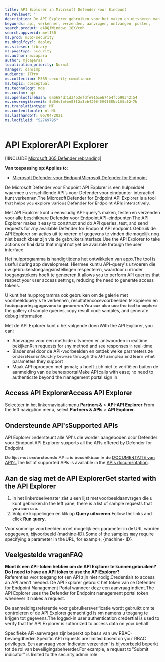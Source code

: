 ```yaml
---
title: API Explorer in Microsoft Defender voor Eindpunt
ms.reviewer: ''
description: De API Explorer gebruiken voor het maken en uitvoeren van API-query's, testen en verzenden van aanvragen voor een beschikbare API
keywords: api, verkenner, verzenden, aanvragen, ontvangen, posten,
search.product: eADQiWindows 10XVcnh
search.appverid: met150
ms.prod: m365-security
ms.mktglfcycl: deploy
ms.sitesec: library
ms.pagetype: security
ms.author: macapara
author: mjcaparas
localization_priority: Normal
manager: dansimp
audience: ITPro
ms.collection: M365-security-compliance
ms.topic: conceptual
ms.technology: mde
ms.custom: api
ms.openlocfilehash: 6a5684d71d34b3efdfe915ae674b4fcb90342154
ms.sourcegitcommit: 5d8de3e9ee5f52a3eb4206f690365bb108a3247b
ms.translationtype: MT
ms.contentlocale: nl-NL
ms.lasthandoff: 06/04/2021
ms.locfileid: "52769795"
---
```

# <a name="api-explorer"></a><span data-ttu-id="51609-104">API Explorer</span><span class="sxs-lookup"><span data-stu-id="51609-104">API Explorer</span></span>

[!INCLUDE [Microsoft 365 Defender rebranding](../../includes/microsoft-defender.md)]

<span data-ttu-id="51609-105">**Van toepassing op:**</span><span class="sxs-lookup"><span data-stu-id="51609-105">**Applies to:**</span></span>
- [<span data-ttu-id="51609-106">Microsoft Defender voor Eindpunt</span><span class="sxs-lookup"><span data-stu-id="51609-106">Microsoft Defender for Endpoint</span></span>](https://go.microsoft.com/fwlink/?linkid=2154037)


<span data-ttu-id="51609-107">De Microsoft Defender voor Endpoint API Explorer is een hulpmiddel waarmee u verschillende API's voor Defender voor eindpunten interactief kunt verkennen.</span><span class="sxs-lookup"><span data-stu-id="51609-107">The Microsoft Defender for Endpoint API Explorer is a tool that helps you explore various Defender for Endpoint APIs interactively.</span></span> 

<span data-ttu-id="51609-108">Met API Explorer kunt u eenvoudig API-query's maken, testen en verzenden voor alle beschikbare Defender voor Endpoint API-eindpunten.</span><span class="sxs-lookup"><span data-stu-id="51609-108">The API Explorer makes it easy to construct and do API queries, test, and send requests for any available Defender for Endpoint API endpoint.</span></span> <span data-ttu-id="51609-109">Gebruik de API Explorer om acties uit te voeren of gegevens te vinden die mogelijk nog niet beschikbaar zijn via de gebruikersinterface.</span><span class="sxs-lookup"><span data-stu-id="51609-109">Use the API Explorer to take actions or find data that might not yet be available through the user interface.</span></span>

<span data-ttu-id="51609-110">Het hulpprogramma is handig tijdens het ontwikkelen van apps.</span><span class="sxs-lookup"><span data-stu-id="51609-110">The tool is useful during app development.</span></span> <span data-ttu-id="51609-111">Hiermee kunt u API-query's uitvoeren die uw gebruikerstoegangsinstellingen respecteren, waardoor u minder toegangstokens hoeft te genereren.</span><span class="sxs-lookup"><span data-stu-id="51609-111">It allows you to perform API queries that respect your user access settings, reducing the need to generate access tokens.</span></span>

<span data-ttu-id="51609-112">U kunt het hulpprogramma ook gebruiken om de galerie met voorbeeldquery's te verkennen, resultatencodevoorbeelden te kopiëren en foutopsporingsgegevens te genereren.</span><span class="sxs-lookup"><span data-stu-id="51609-112">You can also use the tool to explore the gallery of sample queries, copy result code samples, and generate debug information.</span></span>

<span data-ttu-id="51609-113">Met de API Explorer kunt u het volgende doen:</span><span class="sxs-lookup"><span data-stu-id="51609-113">With the API Explorer, you can:</span></span>

- <span data-ttu-id="51609-114">Aanvragen voor een methode uitvoeren en antwoorden in realtime bekijken</span><span class="sxs-lookup"><span data-stu-id="51609-114">Run requests for any method and see responses in real-time</span></span>
- <span data-ttu-id="51609-115">Blader snel door de API-voorbeelden en ontdek welke parameters ze ondersteunen</span><span class="sxs-lookup"><span data-stu-id="51609-115">Quickly browse through the API samples and learn what parameters they support</span></span>
- <span data-ttu-id="51609-116">Maak API-oproepen met gemak; u hoeft zich niet te verifiëren buiten de aanmelding van de beheerportal</span><span class="sxs-lookup"><span data-stu-id="51609-116">Make API calls with ease; no need to authenticate beyond the management portal sign in</span></span>

## <a name="access-api-explorer"></a><span data-ttu-id="51609-117">Access API Explorer</span><span class="sxs-lookup"><span data-stu-id="51609-117">Access API Explorer</span></span>

<span data-ttu-id="51609-118">Selecteer in het linkernavigatiemenu **Partners &**  >  **API-API Explorer**.</span><span class="sxs-lookup"><span data-stu-id="51609-118">From the left navigation menu, select **Partners & APIs** > **API Explorer**.</span></span>

## <a name="supported-apis"></a><span data-ttu-id="51609-119">Ondersteunde API's</span><span class="sxs-lookup"><span data-stu-id="51609-119">Supported APIs</span></span>

<span data-ttu-id="51609-120">API Explorer ondersteunt alle API's die worden aangeboden door Defender voor Eindpunt.</span><span class="sxs-lookup"><span data-stu-id="51609-120">API Explorer supports all the APIs offered by Defender for Endpoint.</span></span>
  
<span data-ttu-id="51609-121">De lijst met ondersteunde API's is beschikbaar in de [DOCUMENTATIE van API's.](apis-intro.md)</span><span class="sxs-lookup"><span data-stu-id="51609-121">The list of supported APIs is available in the [APIs documentation](apis-intro.md).</span></span> 

## <a name="get-started-with-the-api-explorer"></a><span data-ttu-id="51609-122">Aan de slag met de API Explorer</span><span class="sxs-lookup"><span data-stu-id="51609-122">Get started with the API Explorer</span></span>

1. <span data-ttu-id="51609-123">In het linkerdeelvenster ziet u een lijst met voorbeeldaanvragen die u kunt gebruiken.</span><span class="sxs-lookup"><span data-stu-id="51609-123">In the left pane, there is a list of sample requests that you can use.</span></span> 
2. <span data-ttu-id="51609-124">Volg de koppelingen en klik op **Query uitvoeren.**</span><span class="sxs-lookup"><span data-stu-id="51609-124">Follow the links and click **Run query**.</span></span> 

<span data-ttu-id="51609-125">Voor sommige voorbeelden moet mogelijk een parameter in de URL worden opgegeven, bijvoorbeeld {machine-ID}.</span><span class="sxs-lookup"><span data-stu-id="51609-125">Some of the samples may require specifying a parameter in the URL, for example, {machine- ID}.</span></span>

## <a name="faq"></a><span data-ttu-id="51609-126">Veelgestelde vragen</span><span class="sxs-lookup"><span data-stu-id="51609-126">FAQ</span></span>

<span data-ttu-id="51609-127">**Moet ik een API-token hebben om de API Explorer te kunnen gebruiken?**</span><span class="sxs-lookup"><span data-stu-id="51609-127">**Do I need to have an API token to use the API Explorer?**</span></span> <br>
<span data-ttu-id="51609-128">Referenties voor toegang tot een API zijn niet nodig.</span><span class="sxs-lookup"><span data-stu-id="51609-128">Credentials to access an API aren't needed.</span></span> <span data-ttu-id="51609-129">De API Explorer gebruikt het token van de Defender for Endpoint Management Portal wanneer deze een aanvraag indient.</span><span class="sxs-lookup"><span data-stu-id="51609-129">The API Explorer uses the Defender for Endpoint management portal token whenever it makes a request.</span></span>

<span data-ttu-id="51609-130">De aanmeldingsreferentie voor gebruikersverificatie wordt gebruikt om te controleren of de API Explorer gemachtigd is om namens u toegang te krijgen tot gegevens.</span><span class="sxs-lookup"><span data-stu-id="51609-130">The logged-in user authentication credential is used to verify that the API Explorer is authorized to access data on your behalf.</span></span>

<span data-ttu-id="51609-131">Specifieke API-aanvragen zijn beperkt op basis van uw RBAC-bevoegdheden.</span><span class="sxs-lookup"><span data-stu-id="51609-131">Specific API requests are limited based on your RBAC privileges.</span></span> <span data-ttu-id="51609-132">Een aanvraag voor 'Indicator verzenden' is bijvoorbeeld beperkt tot de rol van beveiligingsbeheerder.</span><span class="sxs-lookup"><span data-stu-id="51609-132">For example, a request to "Submit indicator" is limited to the security admin role.</span></span> 
